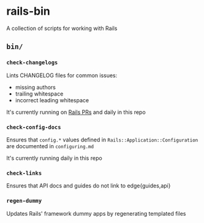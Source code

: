 # rails-bin

A collection of scripts for working with Rails

## `bin/`

### `check-changelogs`

Lints CHANGELOG files for common issues:

- missing authors
- trailing whitespace
- incorrect leading whitespace

It's currently running on [Rails PRs][] and daily in this repo

[Rails PRs]: https://github.com/rails/rails/commit/a4770968ef5c2e7bcccb4706f3c809d2a8912638

### `check-config-docs`

Ensures that `config.*` values defined in `Rails::Application::Configuration`
are documented in `configuring.md`

It's currently running daily in this repo

### `check-links`

Ensures that API docs and guides do not link to edge{guides,api}

### `regen-dummy`

Updates Rails' framework dummy apps by regenerating templated files

